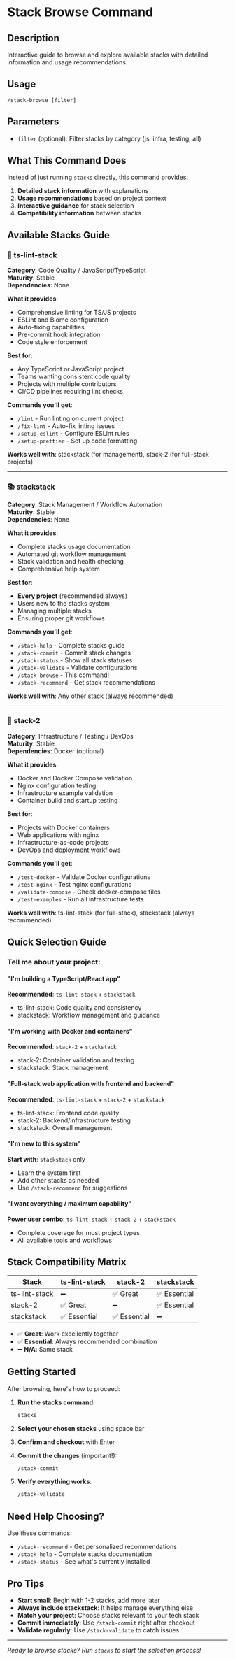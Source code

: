 # Stack Browse Command

## Description
Interactive guide to browse and explore available stacks with detailed information and usage recommendations.

## Usage
```
/stack-browse [filter]
```

## Parameters
- `filter` (optional): Filter stacks by category (js, infra, testing, all)

## What This Command Does

Instead of just running `stacks` directly, this command provides:
1. **Detailed stack information** with explanations
2. **Usage recommendations** based on project context
3. **Interactive guidance** for stack selection
4. **Compatibility information** between stacks

## Available Stacks Guide

### 🔧 ts-lint-stack
**Category**: Code Quality / JavaScript/TypeScript  
**Maturity**: Stable  
**Dependencies**: None

**What it provides**:
- Comprehensive linting for TS/JS projects
- ESLint and Biome configuration  
- Auto-fixing capabilities
- Pre-commit hook integration
- Code style enforcement

**Best for**:
- Any TypeScript or JavaScript project
- Teams wanting consistent code quality
- Projects with multiple contributors
- CI/CD pipelines requiring lint checks

**Commands you'll get**:
- `/lint` - Run linting on current project
- `/fix-lint` - Auto-fix linting issues
- `/setup-eslint` - Configure ESLint rules
- `/setup-prettier` - Set up code formatting

**Works well with**: stackstack (for management), stack-2 (for full-stack projects)

---

### 📚 stackstack  
**Category**: Stack Management / Workflow Automation  
**Maturity**: Stable  
**Dependencies**: None

**What it provides**:
- Complete stacks usage documentation
- Automated git workflow management  
- Stack validation and health checking
- Comprehensive help system

**Best for**:
- **Every project** (recommended always)
- Users new to the stacks system
- Managing multiple stacks
- Ensuring proper git workflows

**Commands you'll get**:
- `/stack-help` - Complete stacks guide
- `/stack-commit` - Commit stack changes  
- `/stack-status` - Show all stack statuses
- `/stack-validate` - Validate configurations
- `/stack-browse` - This command!
- `/stack-recommend` - Get stack recommendations

**Works well with**: Any other stack (always recommended)

---

### 🧪 stack-2
**Category**: Infrastructure / Testing / DevOps  
**Maturity**: Stable  
**Dependencies**: Docker (optional)

**What it provides**:
- Docker and Docker Compose validation
- Nginx configuration testing
- Infrastructure example validation
- Container build and startup testing

**Best for**:
- Projects with Docker containers
- Web applications with nginx
- Infrastructure-as-code projects  
- DevOps and deployment workflows

**Commands you'll get**:
- `/test-docker` - Validate Docker configurations
- `/test-nginx` - Test nginx configurations
- `/validate-compose` - Check docker-compose files
- `/test-examples` - Run all infrastructure tests

**Works well with**: ts-lint-stack (for full-stack), stackstack (always recommended)

## Quick Selection Guide

### Tell me about your project:

#### "I'm building a TypeScript/React app"
**Recommended**: `ts-lint-stack` + `stackstack`
- ts-lint-stack: Code quality and consistency
- stackstack: Workflow management and guidance

#### "I'm working with Docker and containers"  
**Recommended**: `stack-2` + `stackstack`
- stack-2: Container validation and testing
- stackstack: Stack management

#### "Full-stack web application with frontend and backend"
**Recommended**: `ts-lint-stack` + `stack-2` + `stackstack`
- ts-lint-stack: Frontend code quality
- stack-2: Backend/infrastructure testing  
- stackstack: Overall management

#### "I'm new to this system"
**Start with**: `stackstack` only
- Learn the system first
- Add other stacks as needed
- Use `/stack-recommend` for suggestions

#### "I want everything / maximum capability"
**Power user combo**: `ts-lint-stack` + `stack-2` + `stackstack`
- Complete coverage for most project types
- All available tools and workflows

## Stack Compatibility Matrix

| Stack | ts-lint-stack | stack-2 | stackstack |
|-------|---------------|---------|-----------|
| ts-lint-stack | ➖ | ✅ Great | ✅ Essential |
| stack-2 | ✅ Great | ➖ | ✅ Essential |
| stackstack | ✅ Essential | ✅ Essential | ➖ |

- ✅ **Great**: Work excellently together
- ✅ **Essential**: Always recommended combination
- ➖ **N/A**: Same stack

## Getting Started

After browsing, here's how to proceed:

1. **Run the stacks command**:
   ```bash
   stacks
   ```

2. **Select your chosen stacks** using space bar

3. **Confirm and checkout** with Enter

4. **Commit the changes** (important!):
   ```bash
   /stack-commit
   ```

5. **Verify everything works**:
   ```bash
   /stack-validate
   ```

## Need Help Choosing?

Use these commands:
- `/stack-recommend` - Get personalized recommendations
- `/stack-help` - Complete stacks documentation
- `/stack-status` - See what's currently installed

## Pro Tips

- **Start small**: Begin with 1-2 stacks, add more later
- **Always include stackstack**: It helps manage everything else  
- **Match your project**: Choose stacks relevant to your tech stack
- **Commit immediately**: Use `/stack-commit` right after checkout
- **Validate regularly**: Use `/stack-validate` to catch issues

---
*Ready to browse stacks? Run `stacks` to start the selection process!*